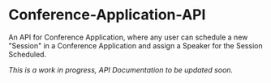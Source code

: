 # Conference-Application-API
An API for Conference Application, where any user can schedule a new "Session" in a Conference Application and assign a Speaker for the Session Scheduled.

*This is a work in progress, API Documentation to be updated soon.*
